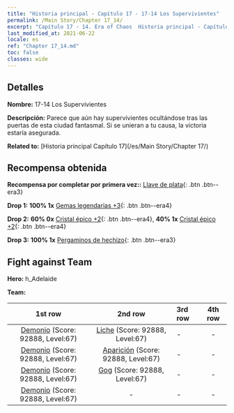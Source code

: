 ```yaml
---
title: "Historia principal - Capítulo 17 - 17-14 Los Supervivientes"
permalink: /Main Story/Chapter 17_14/
excerpt: "Capítulo 17 - 14. Era of Chaos  Historia principal - Capítulo 17_14. 17-14 Los Supervivientes"
last_modified_at: 2021-06-22
locale: es
ref: "Chapter 17_14.md"
toc: false
classes: wide
---
```


## Detalles

 **Nombre:** 17-14 Los Supervivientes

 **Descripción:** Parece que aún hay supervivientes ocultándose tras las puertas de esta ciudad fantasmal. Si se unieran a tu causa, la victoria estaría asegurada.

 **Related to:** [Historia principal Capítulo 17](/es/Main Story/Chapter 17/)

## Recompensa obtenida

 **Recompensa por completar por primera vez::** [Llave de plata](/ItemsES/con_693/){: .btn .btn--era3}

 **Drop 1:** **100% 1x** [Gemas legendarias +3](/ItemsES/mat_58/){: .btn .btn--era4}

 **Drop 2:** **60% 0x** [Cristal épico +2](/ItemsES/mat_52/){: .btn .btn--era4}, **40% 1x** [Cristal épico +2](/ItemsES/mat_52/){: .btn .btn--era4}

 **Drop 3:** **100% 1x** [Pergaminos de hechizo](/ItemsES/con_694/){: .btn .btn--era3}


## Fight against Team
 **Hero:** h_Adelaide

 **Team:**


  | 1st row | 2nd row | 3rd row | 4th row |
  |:----:|:----:|:----|:----:|
  | [Demonio](/es/units/Demon/) (Score: 92888, Level:67)  | [Liche](/es/units/Lich/) (Score: 92888, Level:67)  | - | - |
  | [Demonio](/es/units/Demon/) (Score: 92888, Level:67)  | [Aparición](/es/units/Wight/) (Score: 92888, Level:67)  | - | - |
  | [Demonio](/es/units/Demon/) (Score: 92888, Level:67)  | [Gog](/es/units/Gog/) (Score: 92888, Level:67)  | - | - |
  | [Demonio](/es/units/Demon/) (Score: 92888, Level:67)  | - | - | - |


